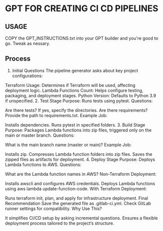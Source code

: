 # GPT FOR CREATING CI CD PIPELINES

## USAGE
COPY the GPT_INSTRUCTIONS.txt into your GPT builder and you're good to go. Tweak as nessary. 

## Process

1. Initial Questions
The pipeline generator asks about key project configurations:

Terraform Usage: Determines if Terraform will be used, affecting deployment logic.
Lambda Functions Count: Helps configure testing, packaging, and deployment stages.
Python Version: Defaults to Python 3.9 if unspecified.
2. Test Stage
Purpose: Runs tests using pytest.
Questions:

Are there tests? If yes, specify the directories.
Are there requirements? Provide the path to requirements.txt.
Example Job:

Installs dependencies.
Runs pytest in specified folders.
3. Build Stage
Purpose: Packages Lambda functions into zip files, triggered only on the main or master branch.
Questions:

What is the main branch name (master or main)?
Example Job:

Installs zip.
Compresses Lambda function folders into zip files.
Saves the zipped files as artifacts for deployment.
4. Deploy Stage
Purpose: Deploys Lambda functions to AWS.
Questions:

What are the Lambda function names in AWS?
Non-Terraform Deployment:

Installs awscli and configures AWS credentials.
Deploys Lambda functions using aws lambda update-function-code.
With Terraform Deployment:

Runs terraform init, plan, and apply for infrastructure deployment.
Final Recommendation
Save the generated file as .gitlab-ci.yml.
Check GitLab runner settings for compatibility.
Why Use This?

It simplifies CI/CD setup by asking incremental questions.
Ensures a flexible deployment process tailored to the project’s structure.
